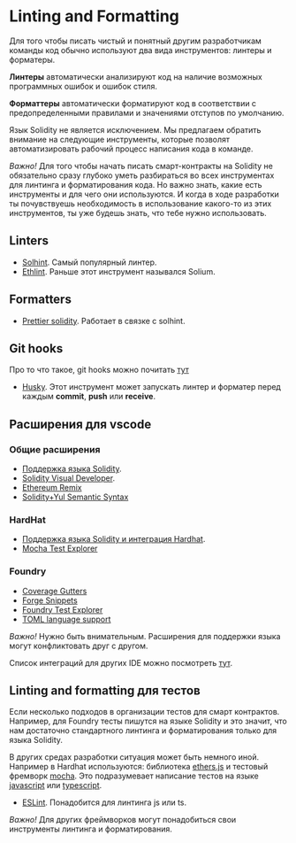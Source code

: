 # Linting and Formatting

Для того чтобы писать чистый и понятный другим разработчикам команды код обычно используют два вида инструментов: линтеры и форматеры.

**Линтеры** автоматически анализируют код на наличие возможных программных ошибок и ошибок стиля.

**Форматтеры** автоматически форматируют код в соответствии с предопределенными правилами и значениями отступов по умолчанию.

Язык Solidity не является исключением. Мы предлагаем обратить внимание на следующие инструменты, которые позволят автоматизировать рабочий процесс написания кода в команде.

_Важно!_ Для того чтобы начать писать смарт-контракты на Solidity не обязательно сразу глубоко уметь разбираться во всех инструментах для линтинга и форматирования кода. Но важно знать, какие есть инструменты и для чего они используются. И когда в ходе разработки ты почувствуешь необходимость в использование какого-то из этих инструментов, ты уже будешь знать, что тебе нужно использовать.

## Linters

- [Solhint](https://www.npmjs.com/package/solhint). Самый популярный линтер.
- [Ethlint](https://www.npmjs.com/package/ethlint). Раньше этот инструмент назывался Solium.

## Formatters

 - [Prettier solidity](https://github.com/prettier-solidity/prettier-plugin-solidity). Работает в связке с solhint.

## Git hooks

  Про то что такое, git hooks можно почитать [тут](https://githooks.com/)

 - [Husky](https://github.com/typicode/husky). Этот инструмент может запускать линтер и форматер перед каждым **commit**, **push** или **receive**.

## Расширения для vscode

### Общие расширения
- [Поддержка языка Solidity](https://juan.blanco.ws/solidity-contracts-in-visual-studio-code/).
- [Solidity Visual Developer](https://marketplace.visualstudio.com/items?itemName=tintinweb.solidity-visual-auditor).
- [Ethereum Remix](https://marketplace.visualstudio.com/items?itemName=RemixProject.ethereum-remix)
- [Solidity+Yul Semantic Syntax](https://marketplace.visualstudio.com/items?itemName=ContractShark.solidity-lang)

### HardHat
- [Поддержка языка Solidity и интеграция Hardhat](https://marketplace.visualstudio.com/items?itemName=NomicFoundation.hardhat-solidity).
- [Mocha Test Explorer](https://marketplace.visualstudio.com/items?itemName=hbenl.vscode-mocha-test-adapter)

### Foundry
- [Coverage Gutters](https://marketplace.visualstudio.com/items?itemName=ryanluker.vscode-coverage-gutters)
- [Forge Snippets](https://marketplace.visualstudio.com/items?itemName=Crisgarner.foundry-snippets)
- [Foundry Test Explorer](https://marketplace.visualstudio.com/items?itemName=naps62.foundry-vscode-test-adapter)
- [TOML language support](https://marketplace.visualstudio.com/items?itemName=be5invis.toml)

_Важно!_ Нужно быть внимательным. Расширения для поддержки языка могут конфликтовать друг с другом.

Список интеграций для других IDE можно посмотреть [тут](https://docs.soliditylang.org/en/v0.8.18/resources.html#editor-integrations).

## Linting and formatting для тестов

Если несколько подходов в организации тестов для смарт контрактов. Например, для Foundry тесты пишутся на языке Solidity и это значит, что нам достаточно стандартного линтинга и форматирования только для языка Solidity.

В других средаx разработки ситуация может быть немного иной. Например в Hardhat используются: библиотека [ethers.js](https://docs.ethers.org/v5/) и тестовый фремворк [mocha](https://mochajs.org/). Это подразумевает написание тестов на языке [javascript](https://learn.javascript.ru/) или [typescript](https://www.typescriptlang.org/).

- [ESLint](https://eslint.org/). Понадобится для линтинга js или ts.

_Важно!_ Для других фреймворков могут понадобиться свои инструменты линтинга и форматирования.

